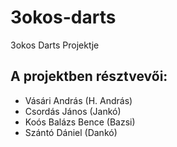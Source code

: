 # 3okos-darts
 3okos Darts Projektje

## A projektben résztvevői:
 - Vásári András (H. András)
 - Csordás János (Jankó)
 - Koós Balázs Bence (Bazsi)
 - Szántó Dániel (Dankó)
